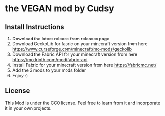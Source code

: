 # the VEGAN mod by Cudsy

## Install Instructions
1) Download the latest release from releases page
2) Download GeckoLib for fabric on your minecraft version from here https://www.curseforge.com/minecraft/mc-mods/geckolib
3) Download the Fabric API for your minecraft version from here https://modrinth.com/mod/fabric-api
4) Install Fabric for your minecraft version from here https://fabricmc.net/
5) Add the 3 mods to your mods folder
6) Enjoy :)

## License

This Mod is under the CC0 license. Feel free to learn from it and incorporate it in your own projects.
